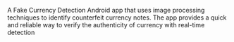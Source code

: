 A Fake Currency Detection Android app that uses image processing techniques to identify counterfeit currency notes. The app provides a quick and reliable way to verify the authenticity of currency with real-time detection
